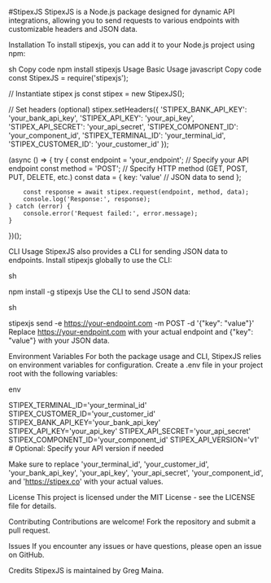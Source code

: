 #StipexJS
StipexJS is a Node.js package designed for dynamic API integrations, allowing you to send requests to various endpoints with customizable headers and JSON data.

Installation
To install stipexjs, you can add it to your Node.js project using npm:

sh
Copy code
npm install stipexjs
Usage
Basic Usage
javascript
Copy code
const StipexJS = require('stipexjs');

// Instantiate stipex js
const stipex = new StipexJS();

// Set headers (optional)
stipex.setHeaders({
    'STIPEX_BANK_API_KEY': 'your_bank_api_key',
    'STIPEX_API_KEY': 'your_api_key',
    'STIPEX_API_SECRET': 'your_api_secret',
    'STIPEX_COMPONENT_ID': 'your_component_id',
    'STIPEX_TERMINAL_ID': 'your_terminal_id',
    'STIPEX_CUSTOMER_ID': 'your_customer_id'
});

(async () => {
    try {
        const endpoint = 'your_endpoint'; // Specify your API endpoint
        const method = 'POST'; // Specify HTTP method (GET, POST, PUT, DELETE, etc.)
        const data = {
            key: 'value' // JSON data to send
        };

        const response = await stipex.request(endpoint, method, data);
        console.log('Response:', response);
    } catch (error) {
        console.error('Request failed:', error.message);
    }
})();


CLI Usage
StipexJS also provides a CLI for sending JSON data to endpoints. Install stipexjs globally to use the CLI:

sh

npm install -g stipexjs
Use the CLI to send JSON data:

sh

stipexjs send -e https://your-endpoint.com -m POST -d '{"key": "value"}'
Replace https://your-endpoint.com with your actual endpoint and {"key": "value"} with your JSON data.

Environment Variables
For both the package usage and CLI, StipexJS relies on environment variables for configuration. Create a .env file in your project root with the following variables:

env

STIPEX_TERMINAL_ID='your_terminal_id'
STIPEX_CUSTOMER_ID='your_customer_id'
STIPEX_BANK_API_KEY='your_bank_api_key'
STIPEX_API_KEY='your_api_key'
STIPEX_API_SECRET='your_api_secret'
STIPEX_COMPONENT_ID='your_component_id'
STIPEX_API_VERSION='v1'  # Optional: Specify your API version if needed

Make sure to replace 'your_terminal_id', 'your_customer_id', 'your_bank_api_key', 'your_api_key', 'your_api_secret', 'your_component_id', and 'https://stipex.co' with your actual values.

License
This project is licensed under the MIT License - see the LICENSE file for details.

Contributing
Contributions are welcome! Fork the repository and submit a pull request.

Issues
If you encounter any issues or have questions, please open an issue on GitHub.

Credits
StipexJS is maintained by Greg Maina.
